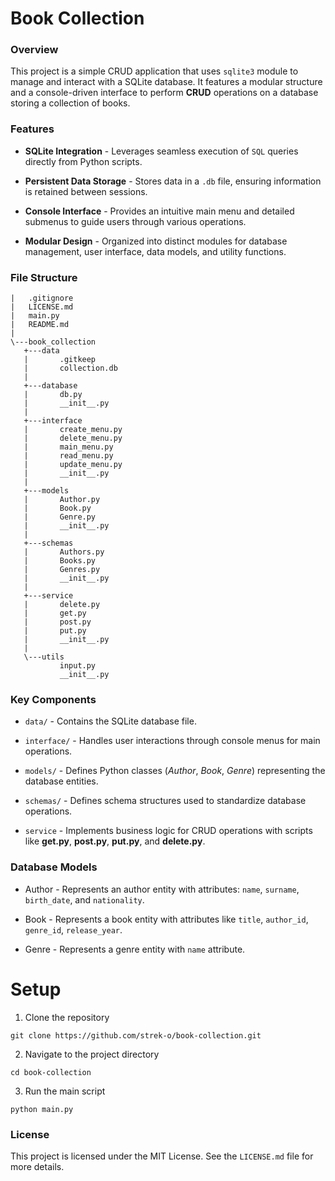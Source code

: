 # Book Collection

### Overview

This project is a simple CRUD application that uses `sqlite3` module to manage and interact with a SQLite database. It features a modular structure and a console-driven interface to perform **CRUD** operations on a database storing a collection of books.

### Features

- **SQLite Integration** - Leverages seamless execution of `SQL` queries directly from Python scripts.

- **Persistent Data Storage** - Stores data in a `.db` file, ensuring information is retained between sessions.

- **Console Interface** - Provides an intuitive main menu and detailed submenus to guide users through various operations.

- **Modular Design** - Organized into distinct modules for database management, user interface, data models, and utility functions.

### File Structure

```
|   .gitignore
|   LICENSE.md
|   main.py
|   README.md
|
\---book_collection
   +---data
   |       .gitkeep
   |       collection.db
   |
   +---database
   |       db.py
   |       __init__.py
   |
   +---interface
   |       create_menu.py
   |       delete_menu.py
   |       main_menu.py
   |       read_menu.py
   |       update_menu.py
   |       __init__.py
   |
   +---models
   |       Author.py
   |       Book.py
   |       Genre.py
   |       __init__.py
   |
   +---schemas
   |       Authors.py
   |       Books.py
   |       Genres.py
   |       __init__.py
   |
   +---service
   |       delete.py
   |       get.py
   |       post.py
   |       put.py
   |       __init__.py
   |
   \---utils
           input.py
           __init__.py
```

### Key Components

- `data/` - Contains the SQLite database file.

- `interface/` - Handles user interactions through console menus for main operations.

- `models/` - Defines Python classes (_Author_, _Book_, _Genre_) representing the database entities.

- `schemas/` - Defines schema structures used to standardize database operations.

- `service` - Implements business logic for CRUD operations with scripts like **get.py**, **post.py**, **put.py**, and **delete.py**.

### Database Models

- Author - Represents an author entity with attributes: `name`, `surname`, `birth_date`, and `nationality`.

- Book - Represents a book entity with attributes like `title`, `author_id`, `genre_id`, `release_year`.

- Genre - Represents a genre entity with `name` attribute.

# Setup

1. Clone the repository

```
git clone https://github.com/strek-o/book-collection.git
```

2. Navigate to the project directory

```
cd book-collection
```

3. Run the main script

```
python main.py
```

### License

This project is licensed under the MIT License. See the `LICENSE.md` file for more details.
